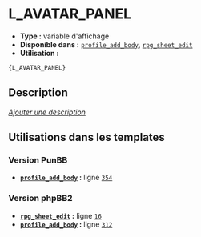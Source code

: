 # L_AVATAR_PANEL
* __Type :__ variable d'affichage
* __Disponible dans :__ [`profile_add_body`](../tpl/var/profile_add_body.md#readme), [`rpg_sheet_edit`](../tpl/var/rpg_sheet_edit.md#readme)
* __Utilisation :__

```html
{L_AVATAR_PANEL}
```

## Description
[*Ajouter une description*](https://fa-tvars.appspot.com/var/L_AVATAR_PANEL)

## Utilisations dans les templates

### Version PunBB
* __[`profile_add_body`](../tpl/var/profile_add_body.md#readme) :__ ligne [`354`](../tpl/src/punbb/profile_add_body.tpl#L354)

### Version phpBB2
* __[`rpg_sheet_edit`](../tpl/var/rpg_sheet_edit.md#readme) :__ ligne [`16`](../tpl/src/subsilver/rpg_sheet_edit.tpl#L16)
* __[`profile_add_body`](../tpl/var/profile_add_body.md#readme) :__ ligne [`312`](../tpl/src/subsilver/profile_add_body.tpl#L312)